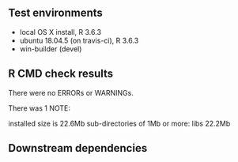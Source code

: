 ## Test environments
* local OS X install, R 3.6.3
* ubuntu 18.04.5 (on travis-ci), R 3.6.3
* win-builder (devel)

## R CMD check results
There were no ERRORs or WARNINGs.

There was 1 NOTE:

installed size is 22.6Mb
    sub-directories of 1Mb or more:
      libs  22.2Mb

## Downstream dependencies
